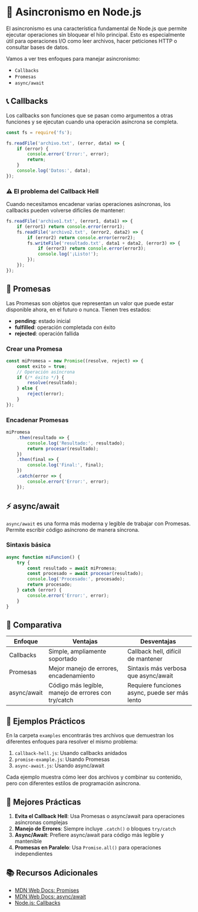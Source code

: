 # 🔄 Asincronismo en Node.js

El asincronismo es una característica fundamental de Node.js que permite ejecutar operaciones sin bloquear el hilo principal. Esto es especialmente útil para operaciones I/O como leer archivos, hacer peticiones HTTP o consultar bases de datos.

Vamos a ver tres enfoques para manejar asincronismo:
- `Callbacks`
- `Promesas`
- `async/await`

## 📞 Callbacks

Los callbacks son funciones que se pasan como argumentos a otras funciones y se ejecutan cuando una operación asíncrona se completa.

```javascript
const fs = require('fs');

fs.readFile('archivo.txt', (error, data) => {
    if (error) {
        console.error('Error:', error);
        return;
    }
    console.log('Datos:', data);
});
```

### ⚠️ El problema del Callback Hell

Cuando necesitamos encadenar varias operaciones asíncronas, los callbacks pueden volverse difíciles de mantener:

```javascript
fs.readFile('archivo1.txt', (error1, data1) => {
    if (error1) return console.error(error1);
    fs.readFile('archivo2.txt', (error2, data2) => {
        if (error2) return console.error(error2);
        fs.writeFile('resultado.txt', data1 + data2, (error3) => {
            if (error3) return console.error(error3);
            console.log('¡Listo!');
        });
    });
});
```

## 🤝 Promesas

Las Promesas son objetos que representan un valor que puede estar disponible ahora, en el futuro o nunca. Tienen tres estados:
- **pending**: estado inicial
- **fulfilled**: operación completada con éxito
- **rejected**: operación fallida

### Crear una Promesa

```javascript
const miPromesa = new Promise((resolve, reject) => {
    const exito = true;
    // Operación asíncrona
    if (/* éxito */) {
        resolve(resultado);
    } else {
        reject(error);
    }
});
```

### Encadenar Promesas

```javascript
miPromesa
    .then(resultado => {
        console.log('Resultado:', resultado);
        return procesar(resultado);
    })
    .then(final => {
        console.log('Final:', final);
    })
    .catch(error => {
        console.error('Error:', error);
    });
```

## ⚡ async/await

`async/await` es una forma más moderna y legible de trabajar con Promesas. Permite escribir código asíncrono de manera síncrona.

### Sintaxis básica

```javascript
async function miFuncion() {
    try {
        const resultado = await miPromesa;
        const procesado = await procesar(resultado);
        console.log('Procesado:', procesado);
        return procesado;
    } catch (error) {
        console.error('Error:', error);
    }
}
```

## 🔄 Comparativa

| Enfoque | Ventajas | Desventajas |
|---------|----------|-------------|
| Callbacks | Simple, ampliamente soportado | Callback hell, difícil de mantener |
| Promesas | Mejor manejo de errores, encadenamiento | Sintaxis más verbosa que async/await |
| async/await | Código más legible, manejo de errores con try/catch | Requiere funciones async, puede ser más lento |

## 📁 Ejemplos Prácticos

En la carpeta `examples` encontrarás tres archivos que demuestran los diferentes enfoques para resolver el mismo problema:

1. `callback-hell.js`: Usando callbacks anidados
2. `promise-example.js`: Usando Promesas
3. `async-await.js`: Usando async/await

Cada ejemplo muestra cómo leer dos archivos y combinar su contenido, pero con diferentes estilos de programación asíncrona.

## 🎯 Mejores Prácticas

1. **Evita el Callback Hell**: Usa Promesas o async/await para operaciones asíncronas complejas
2. **Manejo de Errores**: Siempre incluye `.catch()` o bloques `try/catch`
3. **Async/Await**: Prefiere async/await para código más legible y mantenible
4. **Promesas en Paralelo**: Usa `Promise.all()` para operaciones independientes

## 📚 Recursos Adicionales

- [MDN Web Docs: Promises](https://developer.mozilla.org/es/docs/Web/JavaScript/Reference/Global_Objects/Promise)
- [MDN Web Docs: async/await](https://developer.mozilla.org/es/docs/Web/JavaScript/Reference/Statements/async_function)
- [Node.js: Callbacks](https://nodejs.org/en/learn/asynchronous-work/understanding-javascript-promises) 